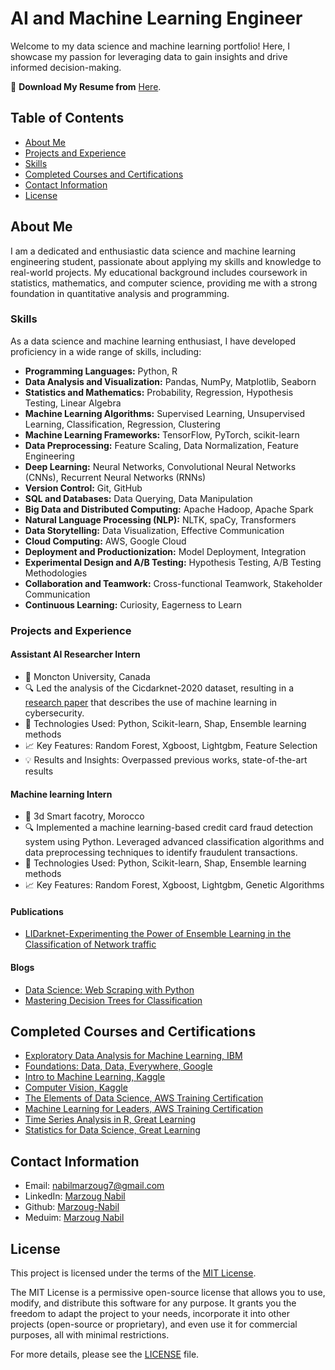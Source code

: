 

# AI and Machine Learning Engineer

Welcome to my data science and machine learning portfolio! Here, I showcase my passion for leveraging data to gain insights and drive informed decision-making.

📄 **Download My Resume from** [Here](My_resume.pdf).

## Table of Contents
- [About Me](#about-me)
- [Projects and Experience](#projects-and-experience)
- [Skills](#skills)
- [Completed Courses and Certifications](#completed-courses-and-certifications)
- [Contact Information](#contact-information)
- [License](#license)

## About Me

I am a dedicated and enthusiastic data science and machine learning engineering student, passionate about applying my skills and knowledge to real-world projects. My educational background includes coursework in statistics, mathematics, and computer science, providing me with a strong foundation in quantitative analysis and programming.

### Skills

As a data science and machine learning enthusiast, I have developed proficiency in a wide range of skills, including:

- **Programming Languages:** Python, R
- **Data Analysis and Visualization:** Pandas, NumPy, Matplotlib, Seaborn
- **Statistics and Mathematics:** Probability, Regression, Hypothesis Testing, Linear Algebra
- **Machine Learning Algorithms:** Supervised Learning, Unsupervised Learning, Classification, Regression, Clustering
- **Machine Learning Frameworks:** TensorFlow, PyTorch, scikit-learn
- **Data Preprocessing:** Feature Scaling, Data Normalization, Feature Engineering
- **Deep Learning:** Neural Networks, Convolutional Neural Networks (CNNs), Recurrent Neural Networks (RNNs)
- **Version Control:** Git, GitHub
- **SQL and Databases:** Data Querying, Data Manipulation
- **Big Data and Distributed Computing:** Apache Hadoop, Apache Spark
- **Natural Language Processing (NLP):** NLTK, spaCy, Transformers
- **Data Storytelling:** Data Visualization, Effective Communication
- **Cloud Computing:** AWS, Google Cloud
- **Deployment and Productionization:** Model Deployment, Integration
- **Experimental Design and A/B Testing:** Hypothesis Testing, A/B Testing Methodologies
- **Collaboration and Teamwork:** Cross-functional Teamwork, Stakeholder Communication
- **Continuous Learning:** Curiosity, Eagerness to Learn

### Projects and Experience

#### Assistant AI Researcher Intern
- 🏢 Moncton University, Canada
- 🔍 Led the analysis of the Cicdarknet-2020 dataset, resulting in a [research paper](Research_paper.pdf) that describes the use of machine learning in cybersecurity.
- 🚀 Technologies Used: Python, Scikit-learn, Shap, Ensemble learning methods
- 📈 Key Features: Random Forest, Xgboost, Lightgbm, Feature Selection
- 💡 Results and Insights: Overpassed previous works, state-of-the-art results


#### Machine learning Intern
- 🏢 3d Smart facotry, Morocco
- 🔍 Implemented a machine learning-based credit card fraud detection system using Python. Leveraged advanced classification algorithms and data preprocessing techniques to identify fraudulent transactions.
- 🚀 Technologies Used: Python, Scikit-learn, Shap, Ensemble learning methods
- 📈 Key Features: Random Forest, Xgboost, Lightgbm, Genetic Algorithms

#### Publications
- [LIDarknet-Experimenting the Power of Ensemble Learning in the Classification of Network traffic](https://easychair.org/publications/preprint/xCx5)



#### Blogs
- [Data Science: Web Scraping with Python](https://medium.com/@nabilmarzoug49/data-science-web-scraping-with-python-b4b1d7655242)
- [Mastering Decision Trees for Classification](https://medium.com/@nabilmarzoug49/mastering-decision-trees-for-classification-unleashing-their-full-potential-13c018cbbfb5)

## Completed Courses and Certifications
- [Exploratory Data Analysis for Machine Learning, IBM](https://www.coursera.org/account/accomplishments/verify/34LJCZUPVA6N)
- [Foundations: Data, Data, Everywhere, Google](https://www.coursera.org/account/accomplishments/verify/6LEDVANJDJVD)
- [Intro to Machine Learning, Kaggle](https://www.kaggle.com/learn/intro-to-machine-learning)
- [Computer Vision, Kaggle](https://www.kaggle.com/learn/certification/marzougnabil/computer-vision)
- [The Elements of Data Science, AWS Training Certification](https://www.amazon.com/courses/certificates/dd9d0fd6-271d-4dc2-b01c-b23031c67630)
- [Machine Learning for Leaders, AWS Training Certification](https://www.amazon.com/courses/certificates/928203ac-5bbf-4ae5-a864-6b121d324263)
- [Time Series Analysis in R, Great Learning](https://olympus.mygreatlearning.com/courses/12392/certificate)
- [Statistics for Data Science, Great Learning](https://olympus.mygreatlearning.com/courses/80409/certificate)

## Contact Information

- Email: nabilmarzoug7@gmail.com
- LinkedIn: [Marzoug Nabil](https://www.linkedin.com/in/marzoug-nabil-427103229/)
- Github: [Marzoug-Nabil](https://github.com/Marzoug-Nabil)
- Meduim: [Marzoug Nabil](https://medium.com/@nabilmarzoug49)



## License

This project is licensed under the terms of the [MIT License](LICENSE).

The MIT License is a permissive open-source license that allows you to use, modify, and distribute this software for any purpose. It grants you the freedom to adapt the project to your needs, incorporate it into other projects (open-source or proprietary), and even use it for commercial purposes, all with minimal restrictions.

For more details, please see the [LICENSE](LICENSE) file.

